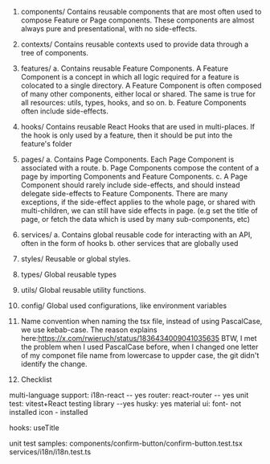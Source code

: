 1. components/
   Contains reusable components that are most often used to compose Feature or Page components.
   These components are almost always pure and presentational, with no side-effects.

2. contexts/
   Contains reusable contexts used to provide data through a tree of components.

3. features/
   a. Contains reusable Feature Components. A Feature Component is a concept in which
   all logic required for a feature is colocated to a single directory.
   A Feature Component is often composed of many other components,
   either local or shared. The same is true for all resources:
   utils, types, hooks, and so on.
   b. Feature Components often include side-effects.

4. hooks/
   Contains reusable React Hooks that are used in multi-places. If the hook is only used
   by a feature, then it should be put into the feature's folder

5. pages/
   a. Contains Page Components. Each Page Component is associated with a route.
   b. Page Components compose the content of a page by importing Components and Feature Components.
   c. A Page Component should rarely include side-effects, and should instead delegate side-effects to Feature Components.
   There are many exceptions, if the side-effect applies to the whole page, or shared with multi-children, we can still have side effects in page.
   (e.g set the title of page, or fetch the data which is used by many sub-components, etc)

6. services/
   a. Contains global reusable code for interacting with an API, often in the form of hooks
   b. other services that are globally used

7. styles/
   Reusable or global styles.

8. types/
   Global reusable types

9. utils/
   Global reusable utility functions.

10. config/
    Global used configurations, like environment variables

11. Name convention
    when naming the tsx file, instead of using PascalCase, we use kebab-case.
    The reason explains here:https://x.com/rwieruch/status/1836434009041035635
    BTW, I met the problem when I used PascalCase before, when I changed one letter of
    my componet file name from lowercase to uppder case, the git didn't identify the change.

12. Checklist

multi-language support: i18n-react -- yes
router: react-router -- yes
unit test: vitest+React testing library --yes
husky: yes
material ui: font- not installed
icon - installed

hooks: useTitle

unit test samples:
components/confirm-button/confirm-button.test.tsx
services/i18n/i18n.test.ts
